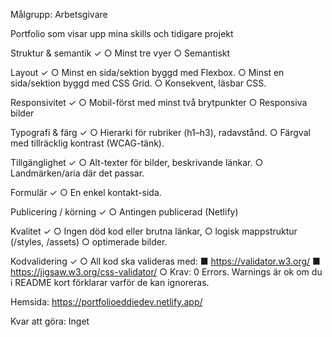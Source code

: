 Målgrupp: Arbetsgivare 

Portfolio som visar upp mina skills och tidigare projekt

Struktur & semantik ✓
  ○ Minst tre vyer
  ○ Semantiskt
   
Layout ✓
  ○ Minst en sida/sektion byggd med Flexbox.
  ○ Minst en sida/sektion byggd med CSS Grid.
  ○ Konsekvent, läsbar CSS.

Responsivitet ✓
  ○ Mobil-först med minst två brytpunkter
  ○ Responsiva bilder

Typografi & färg ✓
  ○ Hierarki för rubriker (h1–h3), radavstånd.
  ○ Färgval med tillräcklig kontrast (WCAG-tänk).

Tillgänglighet ✓
  ○ Alt-texter för bilder, beskrivande länkar.
  ○ Landmärken/aria där det passar.

Formulär ✓
  ○ En enkel kontakt-sida.

Publicering / körning ✓
  ○ Antingen publicerad (Netlify) 

Kvalitet ✓
  ○ Ingen död kod eller brutna länkar,
  ○ logisk mappstruktur (/styles, /assets)
  ○ optimerade bilder.

Kodvalidering ✓
  ○ All kod ska valideras med:
    ■ https://validator.w3.org/
    ■ https://jigsaw.w3.org/css-validator/
  ○ Krav: 0 Errors. Warnings är ok om du i README kort förklarar varför de kan
  ignoreras.

Hemsida: https://portfolioeddiedev.netlify.app/

Kvar att göra: Inget
